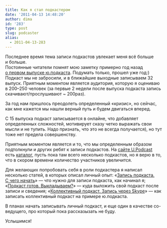 ```yaml
---
title: Как я стал подкастером
date: '2011-04-13 14:48:20'
author: dima
id: '283'
type: post
slug: podcaster
alias: 
  - 2011-04-13-283
---
```


Последнее время тема записи подкастов увлекает меня всё больше и больше.  
Постоянные читатели помнят мою заметку примерно год назад [о первом выпуске ю.подкаста](/blog/2010-04-11-214). Подумать только, прошел уже год:) Подкаст мы не забросили, и в ближайшие выходные записываем 32 выпуск. Приятным моментом является аудитория, которую я оцениваю в 200–250 человек (за первые 2 недели после выпуска подкаста запись скачивают/прослушивают ~ 200раз).

За год нам пришлось преодолеть определенный «кризис», но сейчас, как мне кажется мы нашли верный путь и будем двигаться вперед.

С 15 выпуска подкаст записывается в онлайне, что добавляет определенных сложностей, мотивирует сказу четко выражать свои мысли и не тупить. Надо признать, что это не всегда получается), но тут тоже нет предела совершенству.

Приятным моментом является и то, что мы определенным образом подтолкнули и других ребят к записи подкастов. На [сайте U.Podcast](http://upodcast.ru) есть [каталог](http://upodcast.ru/dir), пусть пока там всего несколько подкастов, но я верю в то, что в скором времени количество участников увеличится.

Для желающих попробовать себя в роли подкастера я написал несколько статей, в которых описал личный опыт: «[Запись подкаста. С чего начать](http://upodcast.ru/blog/zapis_podkasta_s_chego_nachat/2011-03-13-1)» — что нужно для записи подкаста, как начинал я; «[Подкаст готов. Выкладываем?](http://upodcast.ru/blog/podkast_gotov_vykladyvaem/2011-04-04-2)» — куда выложить свой подкаст после записи и сведения; «[Коллективный подкаст. Запись через Skype](http://upodcast.ru/blog/kollektivnyj_podkast_zapis_cherez_skype/2011-04-04-3)» — как записать коллективный подкаст на примере ю.подкаста.

В планах начать записывать личный подкаст, и еще один в качестве со-ведущего, про который пока рассказызать не буду.

Услышимся!